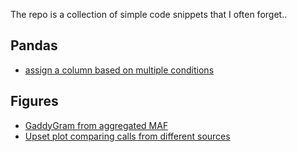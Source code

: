 The repo is a collection of simple code snippets that I often forget..

## Pandas
- [assign a column based on multiple conditions](https://gist.github.com/hurrialice/02f0460b88bc7a34b9b73717139c2a74)


## Figures
- [GaddyGram from aggregated MAF](https://gist.github.com/hurrialice/a01d8c0a758856e2ebac22363db703a1)
- [Upset plot comparing calls from different sources](https://gist.github.com/hurrialice/43812e5df996c2abce3dd2578cb13d58)
